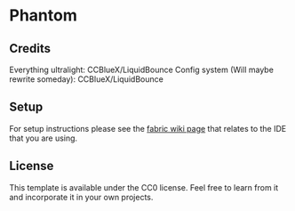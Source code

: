 # Phantom

## Credits
Everything ultralight: CCBlueX/LiquidBounce
Config system (Will maybe rewrite someday): CCBlueX/LiquidBounce

## Setup

For setup instructions please see the [fabric wiki page](https://fabricmc.net/wiki/tutorial:setup) that relates to the IDE that you are using.

## License

This template is available under the CC0 license. Feel free to learn from it and incorporate it in your own projects.
